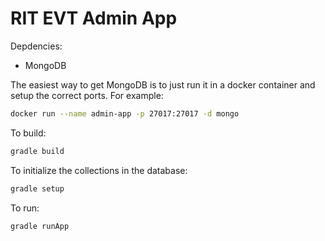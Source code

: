 # RIT EVT Admin App

Depdencies:
* MongoDB

The easiest way to get MongoDB is to just run it in a docker container and setup the correct ports. For example:
```sh
docker run --name admin-app -p 27017:27017 -d mongo
```

To build:
```sh
gradle build
```

To initialize the collections in the database:
```sh
gradle setup
```

To run: 

```sh
gradle runApp
```

